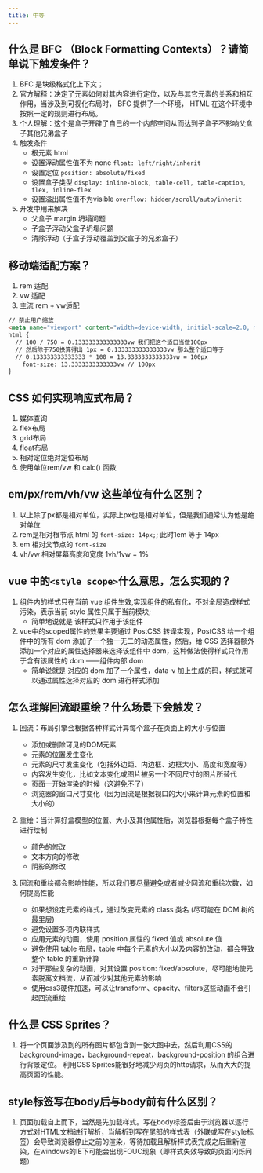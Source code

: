 ```yaml
---
title: 中等
---
```


## 什么是 BFC （Block Formatting Contexts）？请简单说下触发条件？

<Answer>

1. BFC 是块级格式化上下文；
2. 官方解释：决定了元素如何对其内容进行定位，以及与其它元素的关系和相互作用，当涉及到可视化布局时， BFC 提供了一个环境， HTML 在这个环境中按照一定的规则进行布局。
3. 个人理解：这个是盒子开辟了自己的一个内部空间从而达到子盒子不影响父盒子其他兄弟盒子
4. 触发条件
   - 根元素 html
   - 设置浮动属性值不为 none `float: left/right/inherit`
   - 设置定位 `position: absolute/fixed`
   - 设置盒子类型 `display: inline-block, table-cell, table-caption, flex, inline-flex`
   - 设置溢出属性值不为visible `overflow: hidden/scroll/auto/inherit`
5. 开发中用来解决
   - 父盒子 margin 坍塌问题
   - 子盒子浮动父盒子坍塌问题
   - 清除浮动（子盒子浮动覆盖到父盒子的兄弟盒子）

</Answer>

## 移动端适配方案？

<Answer>

1. rem 适配
2. vw 适配
3. 主流 rem + vw适配
```html
// 禁止用户缩放
<meta name="viewport" content="width=device-width, initial-scale=2.0, maximum-scale=2.0, minimum-scale=2.0, user-scalable=no">
html {
  // 100 / 750 = 0.133333333333333vw 我们把这个适口当做100px
  // 然后除于750换算得出 1px = 0.133333333333333vw 那么整个适口等于 
  // 0.133333333333333 * 100 = 13.3333333333333vw = 100px
    font-size: 13.3333333333333vw // 100px
}
```

</Answer>

## CSS 如何实现响应式布局？

<Answer>

1. 媒体查询
2. flex布局
3. grid布局
4. float布局
5. 相对定位绝对定位布局
6. 使用单位rem/vw 和 calc() 函数

</Answer>

## em/px/rem/vh/vw 这些单位有什么区别？

<Answer>

1. 以上除了px都是相对单位，实际上px也是相对单位，但是我们通常认为他是绝对单位
2. rem是相对根节点 html 的 `font-size: 14px;`; 此时1em 等于 14px
3. em 相对父节点的 `font-size`
4. vh/vw 相对屏幕高度和宽度 1vh/1vw = 1%

</Answer>

## vue 中的`<style scope>`什么意思，怎么实现的？

<Answer>

1. 组件内的样式只在当前 vue 组件生效,实现组件的私有化，不对全局造成样式污染，表示当前 style 属性只属于当前模块;
   - 简单地说就是 该样式只作用于该组件
2. vue中的scoped属性的效果主要通过 PostCSS 转译实现，PostCSS 给一个组件中的所有 dom 添加了一个独一无二的动态属性，然后，给 CSS 选择器额外添加一个对应的属性选择器来选择该组件中 dom，这种做法使得样式只作用于含有该属性的 dom ——组件内部 dom
   - 简单说就是 对应的 dom 加了一个属性，data-v 加上生成的码，样式就可以通过属性选择对应的 dom 进行样式添加

</Answer>

## 怎么理解回流跟重绘？什么场景下会触发？

<Answer>

1. 回流：布局引擎会根据各种样式计算每个盒子在页面上的大小与位置
   - 添加或删除可见的DOM元素
   - 元素的位置发生变化
   - 元素的尺寸发生变化（包括外边距、内边框、边框大小、高度和宽度等）
   - 内容发生变化，比如文本变化或图片被另一个不同尺寸的图片所替代
   - 页面一开始渲染的时候（这避免不了）
   - 浏览器的窗口尺寸变化（因为回流是根据视口的大小来计算元素的位置和大小的） 
2. 重绘：当计算好盒模型的位置、大小及其他属性后，浏览器根据每个盒子特性进行绘制
   - 颜色的修改
   - 文本方向的修改
   - 阴影的修改

3. 回流和重绘都会影响性能，所以我们要尽量避免或者减少回流和重绘次数，如何提高性能
   - 如果想设定元素的样式，通过改变元素的 class 类名 (尽可能在 DOM 树的最里层)
   - 避免设置多项内联样式
   - 应用元素的动画，使用 position 属性的 fixed 值或 absolute 值
   - 避免使用 table 布局，table 中每个元素的大小以及内容的改动，都会导致整个 table 的重新计算
   - 对于那些复杂的动画，对其设置 position: fixed/absolute，尽可能地使元素脱离文档流，从而减少对其他元素的影响
   - 使用css3硬件加速，可以让transform、opacity、filters这些动画不会引起回流重绘

</Answer>

## 什么是 CSS Sprites？

<Answer>

1. 将一个页面涉及到的所有图片都包含到一张大图中去，然后利用CSS的 background-image，background-repeat，background-position 的组合进行背景定位。 利用CSS Sprites能很好地减少网页的http请求，从而大大的提高页面的性能。

</Answer>

## style标签写在body后与body前有什么区别？

<Answer>

1. 页面加载自上而下，当然是先加载样式。写在body标签后由于浏览器以逐行方式对HTML文档进行解析，当解析到写在尾部的样式表（外联或写在style标签）会导致浏览器停止之前的渲染，等待加载且解析样式表完成之后重新渲染，在windows的IE下可能会出现FOUC现象（即样式失效导致的页面闪烁问题）

</Answer>